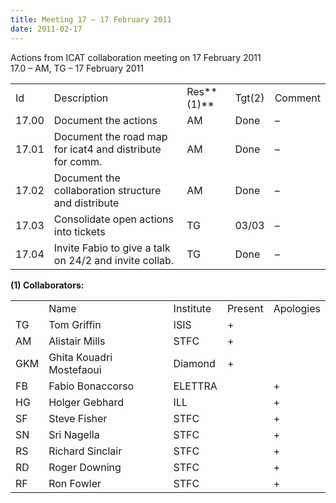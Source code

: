 ```yaml
---
title: Meeting 17 – 17 February 2011
date: 2011-02-17
---
```


Actions from ICAT collaboration meeting on 17 February 2011  
17.0 – AM, TG – 17 February
2011

|       |                                                          |            |        |         |
| ----- | -------------------------------------------------------- | ---------- | ------ | ------- |
| Id    | Description                                              | Res**(1)** | Tgt(2) | Comment |
| 17.00 | Document the actions                                     | AM         | Done   | –       |
| 17.01 | Document the road map for icat4 and distribute for comm. | AM         | Done   | –       |
| 17.02 | Document the collaboration structure and distribute      | AM         | Done   | –       |
| 17.03 | Consolidate open actions into tickets                    | TG         | 03/03  | –       |
| 17.04 | Invite Fabio to give a talk on 24/2 and invite collab.   | TG         | Done   | –       |

**(1) Collaborators:**

|     |                          |           |         |           |
| --- | ------------------------ | --------- | ------- | --------- |
|     | Name                     | Institute | Present | Apologies |
| TG  | Tom Griffin              | ISIS      | \+      |           |
| AM  | Alistair Mills           | STFC      | \+      |           |
| GKM | Ghita Kouadri Mostefaoui | Diamond   | \+      |           |
| FB  | Fabio Bonaccorso         | ELETTRA   |         | \+        |
| HG  | Holger Gebhard           | ILL       |         | \+        |
| SF  | Steve Fisher             | STFC      |         | \+        |
| SN  | Sri Nagella              | STFC      |         | \+        |
| RS  | Richard Sinclair         | STFC      |         | \+        |
| RD  | Roger Downing            | STFC      |         | \+        |
| RF  | Ron Fowler               | STFC      |         | \+        |
